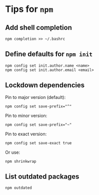 # Tips for `npm`


## Add shell completion

```
npm completion >> ~/.bashrc
```


## Define defaults for `npm init`

```
npm config set init.author.name <name>
npm config set init.author.email <email>
```


## Lockdown dependencies

Pin to major version (default):
```
npm config set save-prefix="^"
```

Pin to minor version:
```
npm config set save-prefix="~"
```

Pin to exact version:
```
npm config set save-exact true
```

Or use:

```
npm shrinkwrap
```


## List outdated packages

```
npm outdated
```
